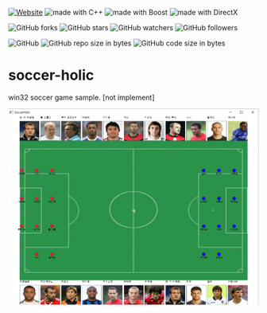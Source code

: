 [![Website](https://img.shields.io/website-up-down-green-red/http/shields.io.svg?label=elky-essay)](https://elky84.github.io)
<img src="https://img.shields.io/badge/made%20with-C++-yellowgreen.svg" alt="made with C++">
<img src="https://img.shields.io/badge/made%20with-Boost-yellow.svg" alt="made with Boost">
<img src="https://img.shields.io/badge/made%20with-DirectX-green.svg" alt="made with DirectX">

![GitHub forks](https://img.shields.io/github/forks/elky84/soccer-holic.svg?style=social&label=Fork)
![GitHub stars](https://img.shields.io/github/stars/elky84/soccer-holic.svg?style=social&label=Stars)
![GitHub watchers](https://img.shields.io/github/watchers/elky84/soccer-holic.svg?style=social&label=Watch)
![GitHub followers](https://img.shields.io/github/followers/elky84.svg?style=social&label=Follow)

![GitHub](https://img.shields.io/github/license/mashape/apistatus.svg)
![GitHub repo size in bytes](https://img.shields.io/github/repo-size/elky84/soccer-holic.svg)
![GitHub code size in bytes](https://img.shields.io/github/languages/code-size/elky84/soccer-holic.svg)

# soccer-holic

win32 soccer game sample. [not implement]

![soccer_holic](./soccer_holic.png)

